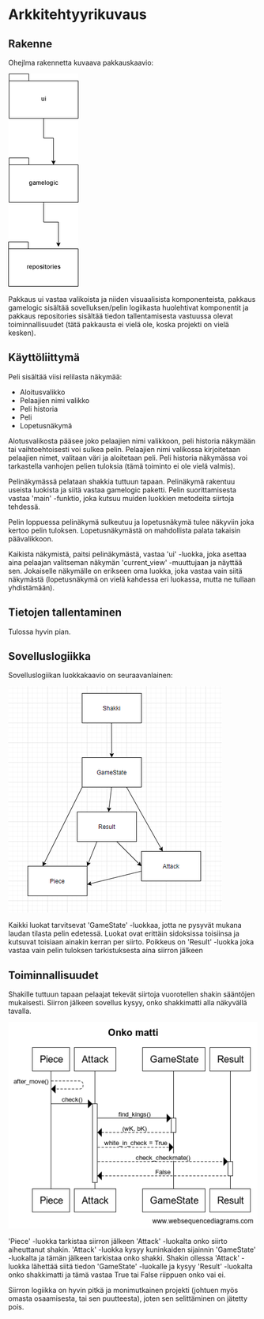 # Arkkitehtyyrikuvaus

## Rakenne

Ohejlma rakennetta kuvaava pakkauskaavio:

![pakkauskaavio](https://github.com/ItsTuukka/ot-harjoitusty-/blob/master/dokumentaatio/kuvat/pakkauskaavio.png)

Pakkaus ui vastaa valikoista ja niiden visuaalisista komponenteista, pakkaus gamelogic sisältää sovelluksen/pelin logiikasta huolehtivat komponentit ja pakkaus repositories sisältää tiedon tallentamisesta vastuussa olevat toiminnallisuudet (tätä pakkausta ei vielä ole, koska projekti on vielä kesken).

## Käyttöliittymä

Peli sisältää viisi relilasta näkymää:

- Aloitusvalikko
- Pelaajien nimi valikko
- Peli historia
- Peli
- Lopetusnäkymä 

Alotusvalikosta pääsee joko pelaajien nimi valikkoon, peli historia näkymään tai vaihtoehtoisesti voi sulkea pelin. Pelaajien nimi valikossa kirjoitetaan pelaajien nimet, valitaan väri ja aloitetaan peli. Peli historia näkymässa voi tarkastella vanhojen pelien tuloksia (tämä toiminto ei ole vielä valmis).

Pelinäkymässä pelataan shakkia tuttuun tapaan. Pelinäkymä rakentuu useista luokista ja siitä vastaa gamelogic paketti. Pelin suorittamisesta vastaa 'main' -funktio, joka kutsuu muiden luokkien metodeita siirtoja tehdessä.

Pelin loppuessa pelinäkymä sulkeutuu ja lopetusnäkymä tulee näkyviin joka kertoo pelin tuloksen. Lopetusnäkymästä on mahdollista palata takaisin päävalikkoon.

Kaikista näkymistä, paitsi pelinäkymästä, vastaa 'ui' -luokka, joka asettaa aina pelaajan valitseman näkymän 'current_view' -muuttujaan ja näyttää sen. Jokaiselle näkymälle on erikseen oma luokka, joka vastaa vain siitä näkymästä (lopetusnäkymä on vielä kahdessa eri luokassa, mutta ne tullaan yhdistämään).

## Tietojen tallentaminen

Tulossa hyvin pian.

## Sovelluslogiikka

Sovelluslogiikan luokkakaavio on seuraavanlainen:

![luokkakaavio](https://github.com/ItsTuukka/ot-harjoitusty-/blob/master/dokumentaatio/kuvat/luokkakaavio.png)

Kaikki luokat tarvitsevat 'GameState' -luokkaa, jotta ne pysyvät mukana laudan tilasta pelin edetessä. Luokat ovat erittäin sidoksissa toisiinsa ja kutsuvat toisiaan ainakin kerran per siirto. Poikkeus on 'Result' -luokka joka vastaa vain pelin tuloksen tarkistuksesta aina siirron jälkeen

## Toiminnallisuudet

Shakille tuttuun tapaan pelaajat tekevät siirtoja vuorotellen shakin sääntöjen mukaisesti.
Siirron jälkeen sovellus kysyy, onko shakkimatti alla näkyvällä tavalla.

![sekvenssikaavio](https://github.com/ItsTuukka/ot-harjoitusty-/blob/master/dokumentaatio/kuvat/sekvenssikaavio.png)

'Piece' -luokka tarkistaa siirron jälkeen 'Attack' -luokalta onko siirto aiheuttanut shakin. 'Attack' -luokka kysyy kuninkaiden sijainnin 'GameState' -luokalta ja tämän jälkeen tarkistaa onko shakki. Shakin ollessa 'Attack' -luokka lähettää siitä tiedon 'GameState' -luokalle ja kysyy 'Result' -luokalta onko shakkimatti ja tämä vastaa True tai False riippuen onko vai ei.

Siirron logiikka on hyvin pitkä ja monimutkainen projekti (johtuen myös omasta osaamisesta, tai sen puutteesta), joten sen selittäminen on jätetty pois.
